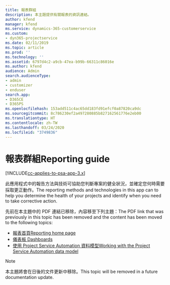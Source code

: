 ```yaml
---
title: 報表群組
description: 本主題提供有關報表的資訊連結。
author: kfend
manager: kfend
ms.service: dynamics-365-customerservice
ms.custom:
- dyn365-projectservice
ms.date: 02/11/2019
ms.topic: article
ms.prod: ''
ms.technology: ''
ms.assetid: 6797d4c2-a9cb-47ea-b99b-66311c86016e
ms.author: kfend
audience: Admin
search.audienceType:
- admin
- customizer
- enduser
search.app:
- D365CE
- D365PS
ms.openlocfilehash: 153add511c4ac65dd183fd91efcf0a87820ca9dc
ms.sourcegitcommit: 8c786230ef2a497280885b827162561776e2eb00
ms.translationtype: HT
ms.contentlocale: zh-TW
ms.lasthandoff: 03/24/2020
ms.locfileid: "3749836"
---
```

# <a name="reporting-guide"></a><span data-ttu-id="a8868-103">報表群組</span><span class="sxs-lookup"><span data-stu-id="a8868-103">Reporting guide</span></span>

[!INCLUDE[cc-applies-to-psa-app-3.x](../../includes/cc-applies-to-psa-app-3x.md)]

<span data-ttu-id="a8868-104">此應用程式中的報告方法與技術可協助您判斷專案的健全狀況，並確定您何時需要採取更正動作。</span><span class="sxs-lookup"><span data-stu-id="a8868-104">The reporting methods and technologies in this app can to help you determine the health of your projects and identify when you need to take corrective action.</span></span> 

<span data-ttu-id="a8868-105">先前在本主題中的 PDF 連結已移除，內容移至下列主題：</span><span class="sxs-lookup"><span data-stu-id="a8868-105">The PDF link that was previously in this topic has been removed and the content has been moved to the following topics:</span></span>

- [<span data-ttu-id="a8868-106">報表首頁</span><span class="sxs-lookup"><span data-stu-id="a8868-106">Reporting home page</span></span>](../reports-reporting-dynamics-365-project-service.md)
- [<span data-ttu-id="a8868-107">儀表板 </span><span class="sxs-lookup"><span data-stu-id="a8868-107">Dashboards</span></span>](../reports-dashboards.md)
- [<span data-ttu-id="a8868-108">使用 Project Service Automation 資料模型</span><span class="sxs-lookup"><span data-stu-id="a8868-108">Working with the Project Service Automation data model</span></span>](../reports-working-project-service-data-model.md)

> [!NOTE]
> <span data-ttu-id="a8868-109">本主題將會在日後的文件更新中移除。</span><span class="sxs-lookup"><span data-stu-id="a8868-109">This topic will be removed in a future documentation update.</span></span> 
